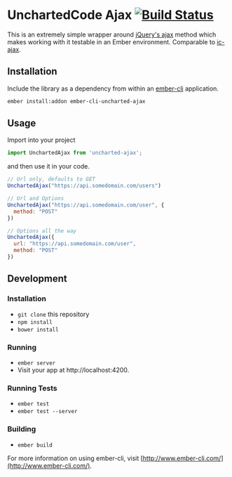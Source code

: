 # UnchartedCode Ajax [![Build Status][travis-badge]][travis-badge-url]

This is an extremely simple wrapper around [jQuery's ajax](http://api.jquery.com/jquery.ajax/) method which makes working with it testable in an Ember environment. Comparable to [ic-ajax](https://github.com/instructure/ic-ajax).

## Installation

Include the library as a dependency from within an [ember-cli](http://www.ember-cli.com/) application.

```bash
ember install:addon ember-cli-uncharted-ajax
```

## Usage

Import into your project

```javascript
import UnchartedAjax from 'uncharted-ajax';
```

and then use it in your code.

```javascript
// Url only, defaults to GET
UnchartedAjax("https://api.somedomain.com/users")

// Url and Options
UnchartedAjax("https://api.somedomain.com/user", {
  method: "POST"
})

// Options all the way
UnchartedAjax({
  url: "https://api.somedomain.com/user",
  method: "POST"
})
```

## Development

### Installation

* `git clone` this repository
* `npm install`
* `bower install`

### Running

* `ember server`
* Visit your app at http://localhost:4200.

### Running Tests

* `ember test`
* `ember test --server`

### Building

* `ember build`

For more information on using ember-cli, visit [http://www.ember-cli.com/](http://www.ember-cli.com/).

[travis-badge]: https://travis-ci.org/unchartedcode/ajax.svg?branch=master
[travis-badge-url]: https://travis-ci.org/unchartedcode/ajax
